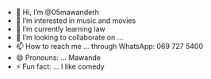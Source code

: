 - 👋 Hi, I’m @05mawanderh
- 👀 I’m interested in music and movies
- 🌱 I’m currently learning law
- 💞️ I’m looking to collaborate on ...
- 📫 How to reach me ... through WhatsApp: 069 727 5400 
- 😄 Pronouns: ... Mawande 
- ⚡ Fun fact: ... I like comedy 

<!---
05mawanderh/05mawanderh is a ✨ special ✨ repository because its `README.md` (this file) appears on your GitHub profile.
You can click the Preview link to take a look at your changes.
--->
